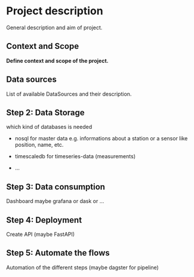 # Project description

General description and aim of project.

## Context and Scope

**Define context and scope of the project.**



## Data sources

List of available DataSources and their description.



## Step 2: Data Storage

which kind of databases is needed

- nosql for master data e.g. informations about a station or a sensor like position, name, etc.

- timescaledb for timeseries-data (measurements)

- ...

## Step 3: Data consumption

Dashboard maybe grafana or dask or ...

## Step 4: Deployment

Create API (maybe FastAPI)

## Step 5: Automate the flows

Automation of the different steps (maybe dagster for pipeline)